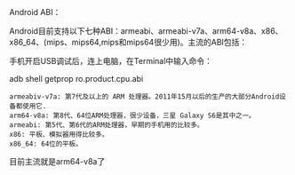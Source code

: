 Android ABI：

Android目前支持以下七种ABI：armeabi、armeabi-v7a、arm64-v8a、x86、x86_64、(mips、mips64,mips和mips64很少用)。主流的ABI包括：

手机开启USB调试后，连上电脑，在Terminal中输入命令：

adb shell getprop ro.product.cpu.abi

    armeabiv-v7a: 第7代及以上的 ARM 处理器。2011年15月以后的生产的大部分Android设备都使用它.
    arm64-v8a: 第8代、64位ARM处理器，很少设备，三星 Galaxy S6是其中之一。
    armeabi: 第5代、第6代的ARM处理器，早期的手机用的比较多。
    x86: 平板、模拟器用得比较多。
    x86_64: 64位的平板。

目前主流就是arm64-v8a了
